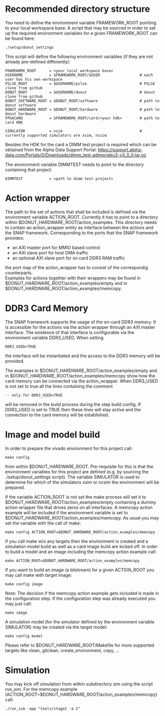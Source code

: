 # Recommended directory structure

You need to define the environment variable FRAMEWORK_ROOT pointing to your local workspace base.
A script that may be sourced in order to set up the required environment variables
for a given FRAMEWORK_ROOT can be found here:

    ./setup/donut_settings

This script will define the following environment variables (if they are not already pre-defined
differently):

    FRAMEWORK_ROOT      = <your local workspace base>
    USERHOME            = $FRAMEWORK_ROOT/$USER                  # each user has his own workspace
    PSLSE_ROOT          = $USERHOME/pslse                        # PSLSE clone from github
    DONUT_ROOT          = $USERHOME/donut                        # donut clone from github
    DONUT_SOFTWARE_ROOT = $DONUT_ROOT/software                   # path to donut software
    DONUT_HARDWARE_ROOT = $DONUT_ROOT/hardware                   # path to donut hardware
    FPGACARD            = $FRAMEWORK_ROOT/card/<your hdk>        # path to card HDK

    SIMULATOR           = xsim                                   # currently supported simulators are xsim, ncsim

Besides the HDK for the card a DIMM test project is required which can be obtained from
the Alpha Data Support Portal:
https://support.alpha-data.com/Portals/0/Downloads/dimm_test-admpcieku3-v3_0_0.tar.gz

The environment variable DIMMTEST needs to point to the directory containing that project:

    DIMMTEST            = <path to dimm test project>

# Action wrapper

The path to the set of actions that shall be included is defined via the environment variable ACTION_ROOT.
Currently it has to point to a directory within $DONUT_HARDWARE_ROOT/action_examples.
This directory needs to contain an action_wrapper entity as interface between the actions and the SNAP framework.
Corresponding to the ports that the SNAP framework provides:
* an AXI master port for MMIO based control
* an AXI slave port for host DMA traffic
* an optional AXI slave port for on card DDR3 RAM traffic

the port map of the action_wrapper has to consist of the correspondig counterparts.  
Examples for actions together with their wrappers may be found in $DONUT_HARDWARE_ROOT/action_examples/empty and in $DONUT_HARDWARE_ROOT/action_examples/memcopy.

# DDR3 Card Memory

The SNAP framework supports the usage of the on-card DDR3 memory. It is accessible for the actions via the action wrapper through an AXI master interface. The existence of that interface is configurable via the environment variable DDR3_USED. When setting

    DDR3_USED=TRUE

the interface will be instantiated and the access to the DDR3 memory will be provided.

The examples in $DONUT_HARDWARE_ROOT/action_examples/empty and in $DONUT_HARDWARE_ROOT/action_examples/memcopy show how the card memory can be connected via the action_wrapper. When DDR3_USED is not set to true all the lines containing the comment

    -- only for DDR3_USED=TRUE

will be removed in the build process during the step build config. If DDR3_USED is set to TRUE then these lines will stay active and the connection to the card memory will be established.

# Image and model build

In order to prepare the vivado environment for this project call:

    make config

from within $DONUT_HARDWARE_ROOT. Pre-requisite for this is that the environment variables for this project
are defined (e.g. by sourcing the ./setup/donut_settings script).
The variable SIMULATOR is used to determine for which of the simulators xsim or ncsim
the environment will be prepared. 

If the variable ACTION_ROOT is not set the make process will set it to $DONUT_HARDWARE_ROOT/action_examples/empty
containing a dummy action wrapper file that drives zeros on all interfaces.
A memcopy action example will be included if the environment variable  is set to
$DONUT_HARDWARE_ROOT/action_examples/memcopy.
As usual you may set the variable with the call of make:

    make config ACTION_ROOT=$DONUT_HARDWARE_ROOT/action_examples/memcopy

If you call make w/o any targets then the environment is created and a simulation model build
as well as a card image build are kicked off.
In order to build a model and an image including the memcopy action example call:

    make ACTION_ROOT=$DONUT_HARDWARE_ROOT/action_examples/memcopy

If you want to build an image (a bitstream) for a given ACTION_ROOT you may call make with target image:

    make config image

Note: The decision if the memcopy action example gets included is made in the configuration step.
If the configuration step was already executed you may just call:

    make image

A simulation model (for the simulator defined by the environment variable SIMULATOR) may be created
via the target model:

    make config model

Please refer to $DONUT_HARDWARE_ROOT/Makefile for more supported targets like clean, gitclean, create_environment, copy, ...

# Simulation

You may kick off simulation from within subdirectory sim using the script run_sim.
For the memcopy example (ACTION_ROOT=$DONUT_HARDWARE_ROOT/action_examples/memcopy) call:

    ./run_sim -app "tools/stage2 -a 2"
